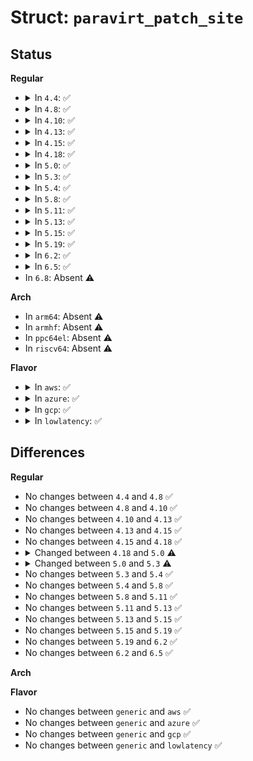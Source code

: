 # Struct: <code>paravirt_patch_site</code>

## Status
<b>Regular</b>
<ul>
<li>
<details>
<summary>In <code>4.4</code>: ✅</summary>

```c
struct paravirt_patch_site {
    u8 *instr;
    u8 instrtype;
    u8 len;
    u16 clobbers;
};
```
</details>
</li>
<li>
<details>
<summary>In <code>4.8</code>: ✅</summary>

```c
struct paravirt_patch_site {
    u8 *instr;
    u8 instrtype;
    u8 len;
    u16 clobbers;
};
```
</details>
</li>
<li>
<details>
<summary>In <code>4.10</code>: ✅</summary>

```c
struct paravirt_patch_site {
    u8 *instr;
    u8 instrtype;
    u8 len;
    u16 clobbers;
};
```
</details>
</li>
<li>
<details>
<summary>In <code>4.13</code>: ✅</summary>

```c
struct paravirt_patch_site {
    u8 *instr;
    u8 instrtype;
    u8 len;
    u16 clobbers;
};
```
</details>
</li>
<li>
<details>
<summary>In <code>4.15</code>: ✅</summary>

```c
struct paravirt_patch_site {
    u8 *instr;
    u8 instrtype;
    u8 len;
    u16 clobbers;
};
```
</details>
</li>
<li>
<details>
<summary>In <code>4.18</code>: ✅</summary>

```c
struct paravirt_patch_site {
    u8 *instr;
    u8 instrtype;
    u8 len;
    u16 clobbers;
};
```
</details>
</li>
<li>
<details>
<summary>In <code>5.0</code>: ✅</summary>

```c
struct paravirt_patch_site {
    u8 *instr;
    u8 instrtype;
    u8 len;
};
```
</details>
</li>
<li>
<details>
<summary>In <code>5.3</code>: ✅</summary>

```c
struct paravirt_patch_site {
    u8 *instr;
    u8 type;
    u8 len;
};
```
</details>
</li>
<li>
<details>
<summary>In <code>5.4</code>: ✅</summary>

```c
struct paravirt_patch_site {
    u8 *instr;
    u8 type;
    u8 len;
};
```
</details>
</li>
<li>
<details>
<summary>In <code>5.8</code>: ✅</summary>

```c
struct paravirt_patch_site {
    u8 *instr;
    u8 type;
    u8 len;
};
```
</details>
</li>
<li>
<details>
<summary>In <code>5.11</code>: ✅</summary>

```c
struct paravirt_patch_site {
    u8 *instr;
    u8 type;
    u8 len;
};
```
</details>
</li>
<li>
<details>
<summary>In <code>5.13</code>: ✅</summary>

```c
struct paravirt_patch_site {
    u8 *instr;
    u8 type;
    u8 len;
};
```
</details>
</li>
<li>
<details>
<summary>In <code>5.15</code>: ✅</summary>

```c
struct paravirt_patch_site {
    u8 *instr;
    u8 type;
    u8 len;
};
```
</details>
</li>
<li>
<details>
<summary>In <code>5.19</code>: ✅</summary>

```c
struct paravirt_patch_site {
    u8 *instr;
    u8 type;
    u8 len;
};
```
</details>
</li>
<li>
<details>
<summary>In <code>6.2</code>: ✅</summary>

```c
struct paravirt_patch_site {
    u8 *instr;
    u8 type;
    u8 len;
};
```
</details>
</li>
<li>
<details>
<summary>In <code>6.5</code>: ✅</summary>

```c
struct paravirt_patch_site {
    u8 *instr;
    u8 type;
    u8 len;
};
```
</details>
</li>
<li>
In <code>6.8</code>: Absent ⚠️
</li>
</ul>
<b>Arch</b>
<ul>
<li>
In <code>arm64</code>: Absent ⚠️
</li>
<li>
In <code>armhf</code>: Absent ⚠️
</li>
<li>
In <code>ppc64el</code>: Absent ⚠️
</li>
<li>
In <code>riscv64</code>: Absent ⚠️
</li>
</ul>
<b>Flavor</b>
<ul>
<li>
<details>
<summary>In <code>aws</code>: ✅</summary>

```c
struct paravirt_patch_site {
    u8 *instr;
    u8 type;
    u8 len;
};
```
</details>
</li>
<li>
<details>
<summary>In <code>azure</code>: ✅</summary>

```c
struct paravirt_patch_site {
    u8 *instr;
    u8 type;
    u8 len;
};
```
</details>
</li>
<li>
<details>
<summary>In <code>gcp</code>: ✅</summary>

```c
struct paravirt_patch_site {
    u8 *instr;
    u8 type;
    u8 len;
};
```
</details>
</li>
<li>
<details>
<summary>In <code>lowlatency</code>: ✅</summary>

```c
struct paravirt_patch_site {
    u8 *instr;
    u8 type;
    u8 len;
};
```
</details>
</li>
</ul>

## Differences
<b>Regular</b>
<ul>
<li>
No changes between <code>4.4</code> and <code>4.8</code> ✅
</li>
<li>
No changes between <code>4.8</code> and <code>4.10</code> ✅
</li>
<li>
No changes between <code>4.10</code> and <code>4.13</code> ✅
</li>
<li>
No changes between <code>4.13</code> and <code>4.15</code> ✅
</li>
<li>
No changes between <code>4.15</code> and <code>4.18</code> ✅
</li>
<li>
<details>
<summary>Changed between <code>4.18</code> and <code>5.0</code> ⚠️</summary>
<ul>
<li>
<b>Field removed. </b>
<code>u16 clobbers</code>
</li>
</ul>
</details>
</li>
<li>
<details>
<summary>Changed between <code>5.0</code> and <code>5.3</code> ⚠️</summary>
<ul>
<li>
<b>Field added. </b>
<code>u8 type</code>
</li>
<li>
<b>Field removed. </b>
<code>u8 instrtype</code>
</li>
</ul>
</details>
</li>
<li>
No changes between <code>5.3</code> and <code>5.4</code> ✅
</li>
<li>
No changes between <code>5.4</code> and <code>5.8</code> ✅
</li>
<li>
No changes between <code>5.8</code> and <code>5.11</code> ✅
</li>
<li>
No changes between <code>5.11</code> and <code>5.13</code> ✅
</li>
<li>
No changes between <code>5.13</code> and <code>5.15</code> ✅
</li>
<li>
No changes between <code>5.15</code> and <code>5.19</code> ✅
</li>
<li>
No changes between <code>5.19</code> and <code>6.2</code> ✅
</li>
<li>
No changes between <code>6.2</code> and <code>6.5</code> ✅
</li>
</ul>
<b>Arch</b>
<ul>
</ul>
<b>Flavor</b>
<ul>
<li>
No changes between <code>generic</code> and <code>aws</code> ✅
</li>
<li>
No changes between <code>generic</code> and <code>azure</code> ✅
</li>
<li>
No changes between <code>generic</code> and <code>gcp</code> ✅
</li>
<li>
No changes between <code>generic</code> and <code>lowlatency</code> ✅
</li>
</ul>
